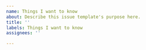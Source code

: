 ```yaml
---
name: Things I want to know
about: Describe this issue template's purpose here.
title: ''
labels: Things I want to know
assignees: ''

---
```



